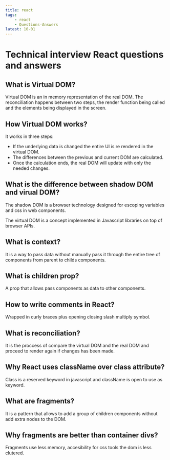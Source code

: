 ```yaml
---
title: react
tags:
    - react
    - Questions-Answers
latest: 10-01
---
```

# Technical interview React questions and answers


## What is Virtual DOM?

Virtual DOM is an in memory representation of the real DOM. The reconciliation happens between two steps, the render function being called and the elements being displayed in the screen.

## How Virtual DOM works?

It works in three steps:

-   If the underlying data is changed the entire UI is re rendered in the virtual DOM.
-   The differences between the previous and current DOM are calculated.
-   Once the calculation ends, the real DOM will update with only the needed changes.

## What is the difference between shadow DOM and virual DOM?

The shadow DOM is a browser technology designed for escoping variables and css in web components.

The virtual DOM is a concept implemented in Javascript libraries on top of browser APIs.

## What is context?

It is a way to pass data without manually pass it through the entire tree of components from parent to childs components.

## What is children prop?

A prop that allows pass components as data to other components.

## How to write comments in React?

Wrapped in curly braces plus opening closing slash multiply symbol.

## What is reconciliation?

It is the proccess of compare the virtual DOM and the real DOM and proceed to render again if changes has been made.

## Why React uses className over class attribute?

Class is a reserved keyword in javascript and className is open to use as keyword.

## What are fragments?

It is a pattern that allows to add a group of children components without add extra nodes to the DOM.

## Why fragments are better than container divs?

Fragments use less memory, accesibility for css tools the dom is less clutered.